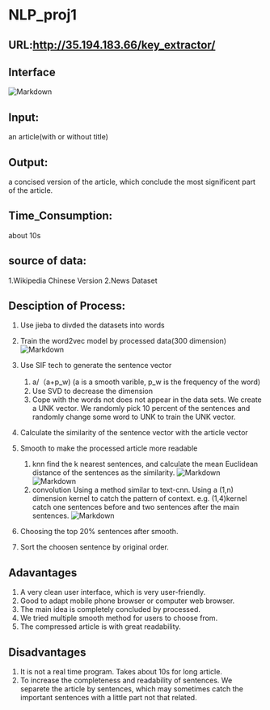 # NLP_proj1
## URL:http://35.194.183.66/key_extractor/
## Interface
![Markdown](http://i2.tiimg.com/713520/70ff652c18dd8491.jpg)

## Input: 
an article(with or without title)

## Output: 
a concised version of the article, which conclude the most significent part of the article.

## Time_Consumption:
about 10s

## source of data:
1.Wikipedia Chinese Version
2.News Dataset

## Desciption of Process:
1. Use jieba to divded the datasets into words
2. Train the word2vec model by processed data(300 dimension)
![Markdown](http://i2.tiimg.com/713520/70ff652c18dd8491.jpg)

3. Use SIF tech to generate the sentence vector
    1. a/（a+p_w) (a is a smooth varible, p_w is the frequency of the word)
    2. Use SVD to decrease the dimension
    3. Cope with the words not does not appear in the data sets. We create a UNK vector.
        We randomly pick 10 percent of the sentences and randomly change some word to UNK to train the UNK vector.
4. Calculate the similarity of the sentence vector with the article vector
5. Smooth to make the processed article more readable
    1. knn
        find the k nearest sentences, and calculate the mean Euclidean distance of the sentences as the similarity.
        ![Markdown](http://i2.tiimg.com/713520/8f31f07ed66e5bf2.jpg)
        ![Markdown](http://i2.tiimg.com/713520/7a3fdfc3120b3a1d.jpg)
    2. convolution
        Using a method similar to text-cnn. Using a (1,n) dimension kernel to catch the pattern of context. 
        e.g. (1,4)kernel catch one sentences before and two sentences after the main sentences.
        ![Markdown](http://i2.tiimg.com/713520/340f8f4b6f3b7fd1.png)
6. Choosing the top 20% sentences after smooth.
7. Sort the choosen sentence by original order.

## Adavantages
1. A very clean user interface, which is very user-friendly. 
2. Good to adapt mobile phone browser or computer web browser.
3. The main idea is completely concluded by processed.
4. We tried multiple smooth method for users to choose from.
5. The compressed article is with great readability.

## Disadvantages
1. It is not a real time program. Takes about 10s for long article.
2. To increase the completeness and readability of sentences. We separete the article by sentences, which may sometimes catch the important sentences with a little part not that related. 
